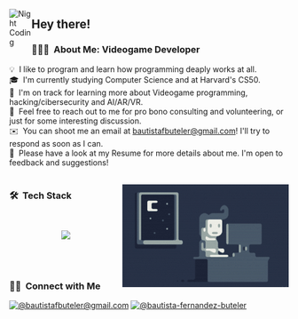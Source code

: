<img alt="Night Coding" src="./assets/Hand%20Wave.gif" width='40' align="left"/><h2>Hey there!</h2>

### 👨🏻‍💻 &nbsp;About Me: Videogame Developer

💡 &nbsp;I like to program and learn how programming deaply works at all.\
🎓 &nbsp;I'm currently studying Computer Science and at Harvard's CS50.\
🌱 &nbsp;I'm on track for learning more about Videogame programming, hacking/cibersecurity and AI/AR/VR.\
💬 &nbsp;Feel free to reach out to me for pro bono consulting and volunteering, or just for some interesting discussion.\
✉️ &nbsp;You can shoot me an email at bautistafbuteler@gmail.com! I'll try to respond as soon as I can.\
📄 &nbsp;Please have a look at my Resume for more details about me. I'm open to feedback and suggestions!
<br/>
<br/>

<img alt="Night Coding" src="https://raw.githubusercontent.com/AVS1508/AVS1508/master/assets/Night-Coding.gif" align="right"/>

### 🛠 &nbsp;Tech Stack
<br/>
<p align="center">
  <a href="https://skillicons.dev">
    <img src="https://skillicons.dev/icons?i=c,cs,cpp,py,vscode,unreal,unity,ps,pr,discord&perline=5" (https://skillicons.dev) />
  </a>
</p>
<br/>
<br/>


### 🤝🏻 &nbsp;Connect with Me
[![@bautistafbuteler@gmail.com](https://img.icons8.com/fluency/48/000000/apple-mail.png "bautistafbuteler@gmail.com")](bautistafbuteler@gmail.com) [![@bautista-fernandez-buteler](https://img.icons8.com/fluency/48/000000/linkedin.png "@bautista-fernandez-buteler")]([https://www.linkedin.com/in/bautista-fernandez-buteler/](https://www.linkedin.com/in/bautista-fernandez-buteler/)https://www.linkedin.com/in/bautista-fernandez-buteler/)
